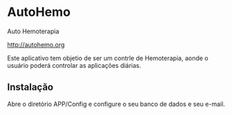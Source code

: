 AutoHemo
========

Auto Hemoterapia

http://autohemo.org

Este aplicativo tem objetio de ser um contrle de Hemoterapia, aonde o usuário poderá controlar as aplicações diárias.


Instalação
------------
Abre o diretório APP/Config e configure o seu banco de dados e seu e-mail.
